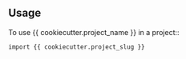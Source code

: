 ## Usage

To use {{ cookiecutter.project_name }} in a project::

    import {{ cookiecutter.project_slug }}
